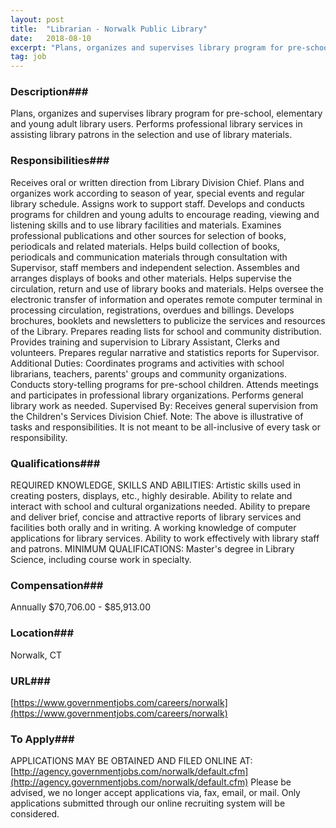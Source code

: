 ```yaml
---
layout: post
title:  "Librarian - Norwalk Public Library"
date:   2018-08-10
excerpt: "Plans, organizes and supervises library program for pre-school, elementary and young adult library users. Performs professional library services in assisting library patrons in the selection and use of library materials."
tag: job
---
```


### Description###

Plans, organizes and supervises library program for pre-school, elementary and young adult library users. Performs professional library services in assisting library patrons in the selection and use of library materials.


### Responsibilities###

Receives oral or written direction from Library Division Chief. Plans and organizes work according to season of year, special events and regular library schedule. Assigns work to support staff. Develops and conducts programs for children and young adults to encourage reading, viewing and listening skills and to use library facilities and materials. Examines professional publications and other sources for selection of books, periodicals and related materials. Helps build collection of books, periodicals and communication materials through consultation with Supervisor, staff members and independent selection. Assembles and arranges displays of books and other materials. Helps supervise the circulation, return and use of library books and materials. Helps oversee the electronic transfer of information and operates remote computer terminal in processing circulation, registrations, overdues and billings. Develops brochures, booklets and newsletters to publicize the services and resources of the Library. Prepares reading lists for school and community distribution. Provides training and supervision to Library Assistant, Clerks and volunteers. Prepares regular narrative and statistics reports for Supervisor.
Additional Duties: Coordinates programs and activities with school librarians, teachers, parents' groups and community organizations. Conducts story-telling programs for pre-school children. Attends meetings and participates in professional library organizations. Performs general library work as needed.
Supervised By: Receives general supervision from the Children's Services Division Chief.
Note:  The above is illustrative of tasks and responsibilities.  It is not meant to be all-inclusive of every task or responsibility. 



### Qualifications###

REQUIRED KNOWLEDGE, SKILLS AND ABILITIES: 	Artistic skills used in creating posters, displays, etc., highly desirable. Ability to relate and interact with school and cultural organizations needed. Ability to prepare and deliver brief, concise and attractive reports of library services and facilities both orally and in writing. A working knowledge of computer applications for library services. Ability to work effectively with library staff and patrons.
MINIMUM QUALIFICATIONS: Master's degree in Library Science, including course work in specialty.


### Compensation###

Annually $70,706.00 - $85,913.00 


### Location###

Norwalk, CT


### URL###

[https://www.governmentjobs.com/careers/norwalk](https://www.governmentjobs.com/careers/norwalk)

### To Apply###

APPLICATIONS MAY BE OBTAINED AND FILED ONLINE AT:
[http://agency.governmentjobs.com/norwalk/default.cfm](http://agency.governmentjobs.com/norwalk/default.cfm) 
Please be advised, we no longer accept applications via, fax, email, or mail. 
Only applications submitted through our online recruiting system will be considered.





